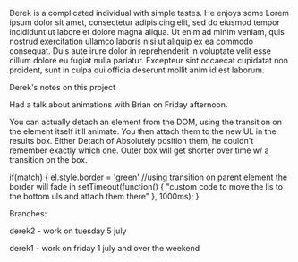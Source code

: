 
Derek is a complicated individual with simple tastes.  He enjoys some Lorem ipsum dolor sit amet, consectetur adipisicing elit, sed do eiusmod tempor incididunt ut labore et dolore magna aliqua. Ut enim ad minim veniam, quis nostrud exercitation ullamco laboris nisi ut aliquip ex ea commodo consequat. Duis aute irure dolor in reprehenderit in voluptate velit esse cillum dolore eu fugiat nulla pariatur. Excepteur sint occaecat cupidatat non proident, sunt in culpa qui officia deserunt mollit anim id est laborum.


Derek's notes on this project

Had a talk about animations with Brian on Friday afternoon.  

You can actually detach an element from the DOM, using the transition on the element itself it’ll animate.  You then attach them to the new UL in the results box.  Either Detach of Absolutely position them, he couldn't remember exactly which one.  Outer box will get shorter over time w/ a transition on the box.  

if(match) {
  el.style.border = 'green' //using transition on parent element the border will fade in
  setTimeout(function() {
    "custom code to move the lis to the bottom uls and attach them there"
  }, 1000ms);
}


Branches:

derek2 - work on tuesday 5 july

derek1 - work on friday 1 july and over the weekend
